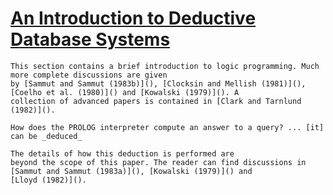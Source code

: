 # [An Introduction to Deductive Database Systems](https://www.acs.org.au/content/dam/acs/50-years/journals/acj/ACJ-V15-N02-198305.pdf)

```
This section contains a brief introduction to logic programming. Much more complete discussions are given
by [Sammut and Sammut (1983b)](), [Clocksin and Mellish (1981)](), [Coelho et al. (1980)]() and [Kowalski (1979)](). A
collection of advanced papers is contained in [Clark and Tarnlund (1982)]().
```

```
How does the PROLOG interpreter compute an answer to a query? ... [it] can be _deduced_

The details of how this deduction is performed are
beyond the scope of this paper. The reader can find discussions in [Sammut and Sammut (1983a)](), [Kowalski (1979)]() and
[Lloyd (1982)]().
```
